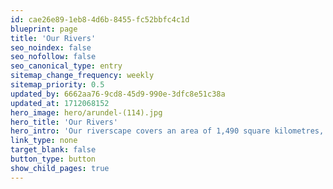 ```yaml
---
id: cae26e89-1eb8-4d6b-8455-fc52bbfc4c1d
blueprint: page
title: 'Our Rivers'
seo_noindex: false
seo_nofollow: false
seo_canonical_type: entry
sitemap_change_frequency: weekly
sitemap_priority: 0.5
updated_by: 6662aa76-9cd8-45d9-990e-3dfc8e51c38a
updated_at: 1712068152
hero_image: hero/arundel-(114).jpg
hero_title: 'Our Rivers'
hero_intro: 'Our riverscape covers an area of 1,490 square kilometres, criss-crossed by sweeping grand rivers and babbling chalk streams.'
link_type: none
target_blank: false
button_type: button
show_child_pages: true
---
```

